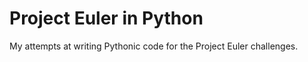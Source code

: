 Project Euler in Python
=======================

My attempts at writing Pythonic code for the Project Euler challenges.
